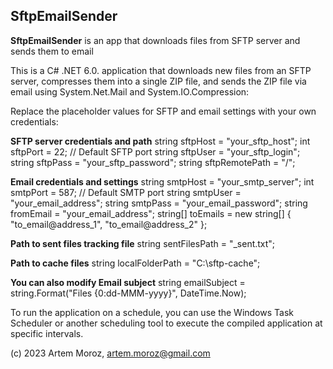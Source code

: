## SftpEmailSender

**SftpEmailSender** is an app that downloads files from SFTP server and sends them to email

This is a C# .NET 6.0. application that downloads new files from an SFTP server, compresses them into a single ZIP file, and sends the ZIP file via email using System.Net.Mail and System.IO.Compression:

Replace the placeholder values for SFTP and email settings with your own credentials:

**SFTP server credentials and path**
string sftpHost = "your_sftp_host";
int sftpPort = 22; // Default SFTP port
string sftpUser = "your_sftp_login";
string sftpPass = "your_sftp_password";
string sftpRemotePath = "/";


**Email credentials and settings**
string smtpHost = "your_smtp_server";
int smtpPort = 587; // Default SMTP port
string smtpUser = "your_email_address";
string smtpPass = "your_email_password";
string fromEmail = "your_email_address";
string[] toEmails = new string[] { "to_email@address_1", "to_email@address_2" };


**Path to sent files tracking file**
string sentFilesPath = "_sent.txt";

**Path to cache files**
string localFolderPath = "C:\\sftp-cache";

**You can also modify Email subject**
string emailSubject = string.Format("Files {0:dd-MMM-yyyy}", DateTime.Now);

To run the application on a schedule, you can use the Windows Task Scheduler or another scheduling tool to execute the compiled application at specific intervals.

(c) 2023 Artem Moroz, artem.moroz@gmail.com
